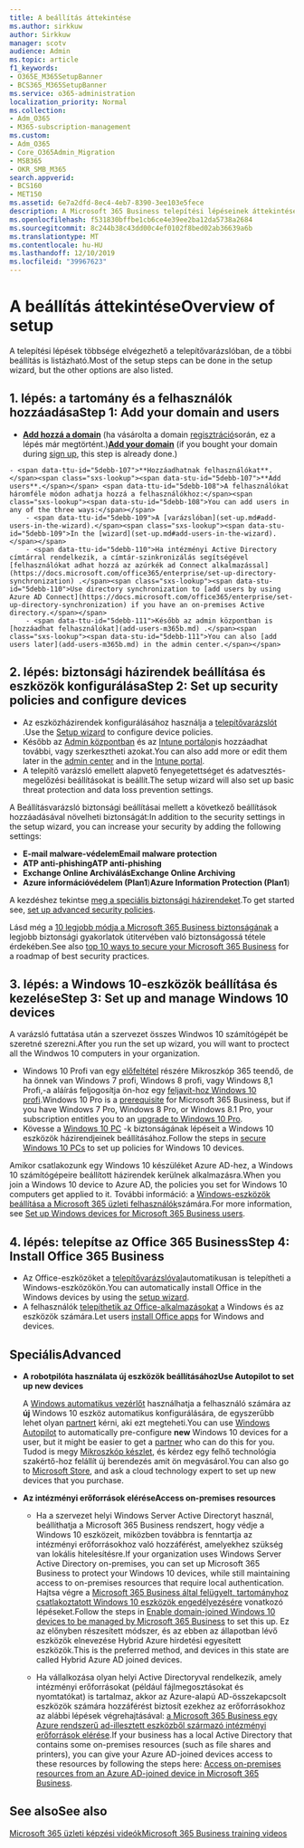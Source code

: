 ```yaml
---
title: A beállítás áttekintése
ms.author: sirkkuw
author: Sirkkuw
manager: scotv
audience: Admin
ms.topic: article
f1_keywords:
- O365E_M365SetupBanner
- BCS365_M365SetupBanner
ms.service: o365-administration
localization_priority: Normal
ms.collection:
- Adm_O365
- M365-subscription-management
ms.custom:
- Adm_O365
- Core_O365Admin_Migration
- MSB365
- OKR_SMB_M365
search.appverid:
- BCS160
- MET150
ms.assetid: 6e7a2dfd-8ec4-4eb7-8390-3ee103e5fece
description: A Microsoft 365 Business telepítési lépéseinek áttekintése.
ms.openlocfilehash: f531830bffbe1cb6ce4e39ee2ba12da5738a2684
ms.sourcegitcommit: 8c244b38c43dd00c4ef0102f8bed02ab36639a6b
ms.translationtype: MT
ms.contentlocale: hu-HU
ms.lasthandoff: 12/10/2019
ms.locfileid: "39967623"
---
```

# <a name="overview-of-setup"></a><span data-ttu-id="5debb-103">A beállítás áttekintése</span><span class="sxs-lookup"><span data-stu-id="5debb-103">Overview of setup</span></span>

<span data-ttu-id="5debb-104">A telepítési lépések többsége elvégezhető a telepítővarázslóban, de a többi beállítás is listázható.</span><span class="sxs-lookup"><span data-stu-id="5debb-104">Most of the setup steps can be done in the setup wizard, but the other options are also listed.</span></span>

## <a name="step-1-add-your-domain-and-users"></a><span data-ttu-id="5debb-105">1. lépés: a tartomány és a felhasználók hozzáadása</span><span class="sxs-lookup"><span data-stu-id="5debb-105">Step 1: Add your domain and users</span></span>

   - <span data-ttu-id="5debb-106">**[Add hozzá a domain](set-up.md#add-your-domain-to-personalize-sign-in)** (ha vásárolta a domain [regisztráció](sign-up.md)során, ez a lépés már megtörtént.)</span><span class="sxs-lookup"><span data-stu-id="5debb-106">**[Add your domain](set-up.md#add-your-domain-to-personalize-sign-in)** (if you bought your domain during [sign up](sign-up.md), this step is already done.)</span></span>

    - <span data-ttu-id="5debb-107">**Hozzáadhatnak felhasználókat**.</span><span class="sxs-lookup"><span data-stu-id="5debb-107">**Add users**.</span></span> <span data-ttu-id="5debb-108">A felhasználókat háromféle módon adhatja hozzá a felhasználókhoz:</span><span class="sxs-lookup"><span data-stu-id="5debb-108">You can add users in any of the three ways:</span></span>
        - <span data-ttu-id="5debb-109">A [varázslóban](set-up.md#add-users-in-the-wizard).</span><span class="sxs-lookup"><span data-stu-id="5debb-109">In the [wizard](set-up.md#add-users-in-the-wizard).</span></span>
        - <span data-ttu-id="5debb-110">Ha intézményi Active Directory címtárral rendelkezik, a címtár-szinkronizálás segítségével [felhasználókat adhat hozzá az azúrkék ad Connect alkalmazással](https://docs.microsoft.com/office365/enterprise/set-up-directory-synchronization) .</span><span class="sxs-lookup"><span data-stu-id="5debb-110">Use directory synchronization to [add users by using Azure AD Connect](https://docs.microsoft.com/office365/enterprise/set-up-directory-synchronization) if you have an on-premises Active directory.</span></span>
        - <span data-ttu-id="5debb-111">Később az admin központban is [hozzáadhat felhasználókat](add-users-m365b.md) .</span><span class="sxs-lookup"><span data-stu-id="5debb-111">You can also [add users later](add-users-m365b.md) in the admin center.</span></span>
## <a name="step-2-set-up-security-policies-and-configure-devices"></a><span data-ttu-id="5debb-112">2. lépés: biztonsági házirendek beállítása és eszközök konfigurálása</span><span class="sxs-lookup"><span data-stu-id="5debb-112">Step 2: Set up security policies and configure devices</span></span> 

  - <span data-ttu-id="5debb-113">Az eszközházirendek konfigurálásához használja a [telepítővarázslót](set-up.md#protect-your-organization) .</span><span class="sxs-lookup"><span data-stu-id="5debb-113">Use the [Setup wizard](set-up.md#protect-your-organization) to configure device policies.</span></span> 
  - <span data-ttu-id="5debb-114">Később az [Admin központban](view-policies-and-devices.md) és az [Intune portálon](https://docs.microsoft.com/intune/tutorial-walkthrough-intune-portal)is hozzáadhat további, vagy szerkesztheti azokat.</span><span class="sxs-lookup"><span data-stu-id="5debb-114">You can also add more or edit them later in the [admin center](view-policies-and-devices.md) and in the [Intune portal](https://docs.microsoft.com/intune/tutorial-walkthrough-intune-portal).</span></span>
  - <span data-ttu-id="5debb-115">A telepítő varázsló emellett alapvető fenyegetettséget és adatvesztés-megelőzési beállításokat is beállít.</span><span class="sxs-lookup"><span data-stu-id="5debb-115">The setup wizard will also set up basic threat protection and data loss prevention settings.</span></span>
  
  <span data-ttu-id="5debb-116">A Beállításvarázsló biztonsági beállításai mellett a következő beállítások hozzáadásával növelheti biztonságát:</span><span class="sxs-lookup"><span data-stu-id="5debb-116">In addition to the security settings in the setup wizard, you can increase your security by adding the following settings:</span></span>


- <span data-ttu-id="5debb-117">**E-mail malware-védelem**</span><span class="sxs-lookup"><span data-stu-id="5debb-117">**Email malware protection**</span></span>
- <span data-ttu-id="5debb-118">**ATP anti-phishing**</span><span class="sxs-lookup"><span data-stu-id="5debb-118">**ATP anti-phishing**</span></span>
- <span data-ttu-id="5debb-119">**Exchange Online Archiválás**</span><span class="sxs-lookup"><span data-stu-id="5debb-119">**Exchange Online Archiving**</span></span>
- <span data-ttu-id="5debb-120">**Azure információvédelem (Plan1**)</span><span class="sxs-lookup"><span data-stu-id="5debb-120">**Azure Information Protection (Plan1**)</span></span>


<span data-ttu-id="5debb-121">A kezdéshez tekintse [meg a speciális biztonsági házirendeket](set-up-advanced-security.md).</span><span class="sxs-lookup"><span data-stu-id="5debb-121">To get started see, [set up advanced security policies](set-up-advanced-security.md).</span></span>

<span data-ttu-id="5debb-122">Lásd még a [10 legjobb módja a Microsoft 365 Business biztonságának](https://docs.microsoft.com/office365/admin/security-and-compliance/secure-your-business-data) a legjobb biztonsági gyakorlatok útitervében való biztonságossá tétele érdekében.</span><span class="sxs-lookup"><span data-stu-id="5debb-122">See also [top 10 ways to secure your Microsoft 365 Business](https://docs.microsoft.com/office365/admin/security-and-compliance/secure-your-business-data) for a roadmap of best security practices.</span></span>

## <a name="step-3-set-up-and-manage-windows-10-devices"></a><span data-ttu-id="5debb-123">3. lépés: a Windows 10-eszközök beállítása és kezelése</span><span class="sxs-lookup"><span data-stu-id="5debb-123">Step 3: Set up and manage Windows 10 devices</span></span>

<span data-ttu-id="5debb-124">A varázsló futtatása után a szervezet összes Windwos 10 számítógépét be szeretné szerezni.</span><span class="sxs-lookup"><span data-stu-id="5debb-124">After you run the set up wizard, you will want to proctect all the Windwos 10 computers in your organization.</span></span>
  
- <span data-ttu-id="5debb-125">Windows 10 Profi van egy [előfeltétel](pre-requisites-for-data-protection.md) részére Mikroszkóp 365 teendő, de ha önnek van Windows 7 profi, Windows 8 profi, vagy Windows 8,1 Profi,-a aláírás feljogosítja ön-hoz egy [feljavít-hoz Windows 10 profi](https://docs.microsoft.com/microsoft-365/business/upgrade-to-windows-pro-creators-update).</span><span class="sxs-lookup"><span data-stu-id="5debb-125">Windows 10 Pro is a [prerequisite](pre-requisites-for-data-protection.md) for Microsoft 365 Business, but if you have Windows 7 Pro, Windows 8 Pro, or Windows 8.1 Pro, your subscription entitles you to an [upgrade to  Windows 10 Pro](https://docs.microsoft.com/microsoft-365/business/upgrade-to-windows-pro-creators-update).</span></span>
- <span data-ttu-id="5debb-126">Kövesse a [Windows 10 PC](secure-win-10-pcs.md) -k biztonságának lépéseit a Windows 10 eszközök házirendjeinek beállításához.</span><span class="sxs-lookup"><span data-stu-id="5debb-126">Follow the steps in [secure Windows 10 PCs](secure-win-10-pcs.md) to set up policies for Windows 10 devices.</span></span>

<span data-ttu-id="5debb-127">Amikor csatlakozunk egy Windows 10 készüléket Azure AD-hez, a Windows 10 számítógépeire beállított házirendek kerülnek alkalmazásra.</span><span class="sxs-lookup"><span data-stu-id="5debb-127">When you join a Windows 10 device to Azure AD, the policies you set for Windows 10 computers get applied to it.</span></span> <span data-ttu-id="5debb-128">További információ: a [Windows-eszközök beállítása a Microsoft 365 üzleti felhasználók](set-up-windows-devices.md)számára.</span><span class="sxs-lookup"><span data-stu-id="5debb-128">For more information, see [Set up Windows devices for Microsoft 365 Business users](set-up-windows-devices.md).</span></span>

## <a name="step-4-install-office-365-business"></a><span data-ttu-id="5debb-129">4. lépés: telepítse az Office 365 Business</span><span class="sxs-lookup"><span data-stu-id="5debb-129">Step 4: Install Office 365 Business</span></span>
- <span data-ttu-id="5debb-130">Az Office-eszközöket a [telepítővarázslóval](set-up.md#deploy-office-365-client-apps)automatikusan is telepítheti a Windows-eszközökön.</span><span class="sxs-lookup"><span data-stu-id="5debb-130">You can automatically install Office in the Windows devices by using the [setup wizard](set-up.md#deploy-office-365-client-apps).</span></span>
- <span data-ttu-id="5debb-131">A felhasználók [telepíthetik az Office-alkalmazásokat](https://docs.microsoft.com/office365/admin/setup/install-applications) a Windows és az eszközök számára.</span><span class="sxs-lookup"><span data-stu-id="5debb-131">Let users [install Office apps](https://docs.microsoft.com/office365/admin/setup/install-applications) for Windows and devices.</span></span>
     
## <a name="advanced"></a><span data-ttu-id="5debb-132">Speciális</span><span class="sxs-lookup"><span data-stu-id="5debb-132">Advanced</span></span>
- <span data-ttu-id="5debb-133">**A robotpilóta használata új eszközök beállításához**</span><span class="sxs-lookup"><span data-stu-id="5debb-133">**Use Autopilot to set up new devices**</span></span>
            
     <span data-ttu-id="5debb-134">A [Windows automatikus vezérlőt](add-autopilot-devices-and-profile.md) használhatja a felhasználó számára az **új** Windows 10 eszköz automatikus konfigurálására, de egyszerűbb lehet olyan [partnert](https://www.microsoft.com/solution-providers/search) kérni, aki ezt megteheti.</span><span class="sxs-lookup"><span data-stu-id="5debb-134">You can use [Windows Autopilot](add-autopilot-devices-and-profile.md) to automatically pre-configure **new** Windows 10 devices for a user, but it might be easier to get a [partner](https://www.microsoft.com/solution-providers/search) who can do this for you.</span></span> <span data-ttu-id="5debb-135">Tudod is megy [Mikroszkóp készlet](https://go.microsoft.com/fwlink/?linkid=874598), és kérdez egy felhő technológia szakértő-hoz felállít új berendezés amit ön megvásárol.</span><span class="sxs-lookup"><span data-stu-id="5debb-135">You can also go to [Microsoft Store](https://go.microsoft.com/fwlink/?linkid=874598), and ask a cloud technology expert to set up new devices that you purchase.</span></span>

- <span data-ttu-id="5debb-136">**Az intézményi erőforrások elérése**</span><span class="sxs-lookup"><span data-stu-id="5debb-136">**Access on-premises resources**</span></span>

     - <span data-ttu-id="5debb-137">Ha a szervezet helyi Windows Server Active Directoryt használ, beállíthatja a Microsoft 365 Business rendszert, hogy védje a Windows 10 eszközeit, miközben továbbra is fenntartja az intézményi erőforrásokhoz való hozzáférést, amelyekhez szükség van lokális hitelesítésre.</span><span class="sxs-lookup"><span data-stu-id="5debb-137">If your organization uses Windows Server Active Directory on-premises, you can set up Microsoft 365 Business to protect your Windows 10 devices, while still maintaining access to on-premises resources that require local authentication.</span></span> <span data-ttu-id="5debb-138">Hajtsa végre a [Microsoft 365 Business által felügyelt, tartományhoz csatlakoztatott Windows 10 eszközök engedélyezésére](manage-windows-devices.md) vonatkozó lépéseket.</span><span class="sxs-lookup"><span data-stu-id="5debb-138">Follow the steps in [Enable domain-joined Windows 10 devices to be managed by Microsoft 365 Business](manage-windows-devices.md) to set this up.</span></span> <span data-ttu-id="5debb-139">Ez az előnyben részesített módszer, és az ebben az állapotban lévő eszközök elnevezése Hybrid Azure hirdetési egyesített eszközök.</span><span class="sxs-lookup"><span data-stu-id="5debb-139">This is the preferred method, and devices in this state are called Hybrid Azure AD joined devices.</span></span>

    - <span data-ttu-id="5debb-140">Ha vállalkozása olyan helyi Active Directoryval rendelkezik, amely intézményi erőforrásokat (például fájlmegosztásokat és nyomtatókat) is tartalmaz, akkor az Azure-alapú AD-összekapcsolt eszközök számára hozzáférést biztosít ezekhez az erőforrásokhoz az alábbi lépések végrehajtásával: [a Microsoft 365 Business egy Azure rendszerű ad-illesztett eszközből származó intézményi erőforrások elérése](access-resources.md).</span><span class="sxs-lookup"><span data-stu-id="5debb-140">If your business has a local Active Directory that contains some on-premises resources (such as file shares and printers), you can give your Azure AD-joined devices access to these resources by following the steps here: [Access on-premises resources from an Azure AD-joined device in Microsoft 365 Business](access-resources.md).</span></span>

## <a name="see-also"></a><span data-ttu-id="5debb-141">See also</span><span class="sxs-lookup"><span data-stu-id="5debb-141">See also</span></span>

[<span data-ttu-id="5debb-142">Microsoft 365 üzleti képzési videók</span><span class="sxs-lookup"><span data-stu-id="5debb-142">Microsoft 365 Business training videos</span></span>](https://support.office.com/article/6ab4bbcd-79cf-4000-a0bd-d42ce4d12816)
